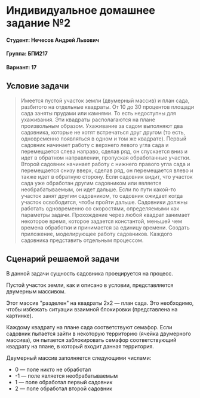 # Индивидуальное домашнее задание №2

#### Студент: Нечесов Андрей Львович
#### Группа: БПИ217
#### Вариант: 17

## Условие задачи
>Имеется пустой участок земли (двумерный массив) и план сада, разбитого на отдельные квадраты. От 10 до 30 процентов площади сада заняты прудами или камнями. То есть недоступны для ухаживания. Эти квадраты располагаются на плане произвольным образом. Ухаживание за садом выполняют два садовника, которые не хотят встречаться друг другом (то есть, одновременно появляться в одном и том же квадрате). Первый садовник начинает работу с верхнего левого угла сада и перемещается слева направо, сделав ряд, он спускается вниз и идет в обратном направлении, пропуская обработанные участки. Второй садовник начинает работу с нижнего правого угла сада и перемещается снизу вверх, сделав ряд, он перемещается влево и также идет в обратную сторону. Если садовник видит, что участок сада уже обработан другим садовником или является необрабатываемым, он идет дальше. Если по пути какой-то участок занят другим садовником, то садовник ожидает когда участок освободится, чтобы пройти дальше. Садовники должны работать одновременно со скоростями, определяемыми как параметры задачи. Прохождение через любой квадрат занимает некоторое время, которое задается константой, меньшей чем времена обработки и принимается за единицу времени. Создать приложение, моделирующее работу садовников. Каждого садовника представить отдельным процессом.

## Сценарий решаемой задачи
В данной задачи сущность садовника проецируется на процесс.  

Пустой участок земли, как и описано в условии, представляется двумерным массивом.  

Этот массив "разделен" на квадраты 2x2 &mdash; план сада. Это необходимо, чтобы избежать ситуации взаимной блокировки (представлена на картинке).  

Каждому квадрату на плане сада соответствуют семафор. Если садовник пытается зайти в некоторую территорию (ячейка двумерного массива), он пытается заблокировать семафор соответствующий квадрату на плане, в который входит данная территория. 

Двумерный массив заполняется следующими числами:
* 0 &mdash; поле никто не обработал
* -1 &mdash; поле является необрабатываемым
* 1 &mdash; поле обработал первый садовник
* 2 &mdash; поле обработал второй садовник